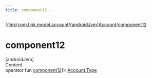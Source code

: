 ```yaml
---
title: component12 -
---
```

//[link](../../index.md)/[com.tink.model.account](../index.md)/[[androidJvm]Account](index.md)/[component12](component12.md)



# component12  
[androidJvm]  
Content  
operator fun [component12](component12.md)(): [Account.Type](-type/index.md)  



